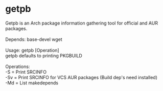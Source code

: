 # getpb<br>

Getpb is an Arch package information gathering tool for official and AUR packages. 	<br>
											<br>
Depends: base-devel wget								<br>
											<br>
Usage: getpb [Operation] <package-name>							<br>
 getpb defaults to printing PKGBUILD							<br>
											<br>
 Operations:										<br>
	-S  = Print SRCINFO								<br>
	-Sv = Print SRCINFO for VCS AUR packages (Build dep's need installed)		<br>
	-Md = List makedepends 								<br>
											<br>

